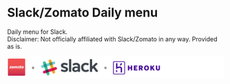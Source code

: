 # Slack/Zomato Daily menu
Daily menu for Slack.<br>
Disclaimer: Not officially affiliated with Slack/Zomato in any way. Provided as is.

![❤️](https://raw.githubusercontent.com/mchsk/slack-zomato-daily-menu/assets/images/slack-zomato-heroku.png)
